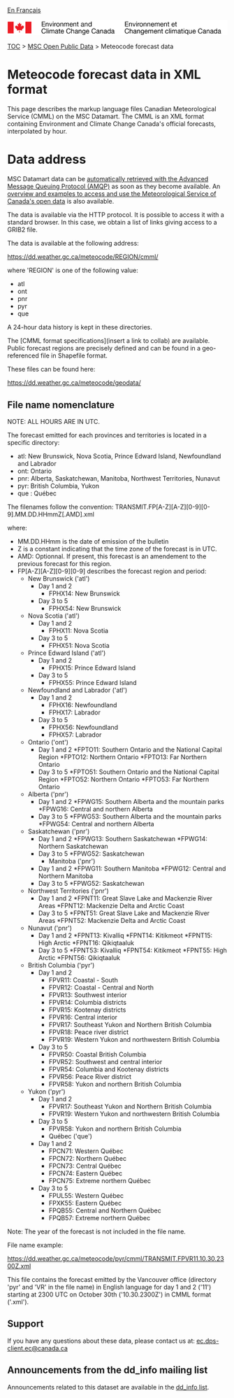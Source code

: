 [En Français](readme_meteocode-datamartxml_fr.md)

![ECCC logo](../../img_eccc-logo.png)

[TOC](../../readme_en.md) > [MSC Open Public Data](../readme_en.md) > Meteocode forecast data

# Meteocode forecast data in XML format

This page describes the markup language files
Canadian Meteorological Service (CMML) on the MSC Datamart. The CMML
is an XML format containing Environment and Climate Change Canada's official forecasts, interpolated by hour.

# Data address 

MSC Datamart data can be [automatically retrieved with the Advanced Message Queuing Protocol (AMQP)](.../../msc-datamart/amqp_en.md) as soon as they become available. An [overview and examples to access and use the Meteorological Service of Canada's open data](.../../how-to/readme_en.md) is also available.

The data is available via the HTTP protocol. It is possible to access it with a standard browser. In this case, we obtain a list of links giving access to a GRIB2 file.

The data is available at the following address: 
                                                                          
https://dd.weather.gc.ca/meteocode/REGION/cmml/ 

where 'REGION' is one of the following value:
* atl
* ont
* pnr
* pyr
* que

A 24-hour data history is kept in these directories.

The [CMML format specifications](insert a link to collab) are available.
Public forecast regions are precisely defined
and can be found in a geo-referenced file in Shapefile format.

These files can be found here:

https://dd.weather.gc.ca/meteocode/geodata/

## File name nomenclature 

NOTE: ALL HOURS ARE IN UTC.

The forecast emitted for each provinces and territories is located in a specific directory:
* atl: New Brunswick, Nova Scotia, Prince Edward Island, Newfoundland and Labrador
* ont: Ontario
* pnr: Alberta, Saskatchewan, Manitoba, Northwest Territories, Nunavut
* pyr: British Columbia, Yukon
* que : Québec


The filenames follow the convention:
TRANSMIT.FP[A-Z][A-Z][0-9][0-9].MM.DD.HHmmZ[.AMD].xml

where:

* MM.DD.HHmm is the date of emission of the bulletin
* Z is a constant indicating that the time zone of the forecast is
      in UTC.
* AMD: Optionnal. If present, this forecast is an amendement to the previous forecast for this region.
* FP[A-Z][A-Z][0-9][0-9] describes the forecast region and period:
    * New Brunswick ('atl')
	    * Day 1 and 2
	        * FPHX14: New Brunswick 
	    * Day 3 to 5
	        * FPHX54: New Brunswick 
    * Nova Scotia ('atl')
	    * Day 1 and 2
	        * FPHX11: Nova Scotia
	    * Day 3 to 5
	        * FPHX51: Nova Scotia
    * Prince Edward Island ('atl')
	    * Day 1 and 2
	        * FPHX15: Prince Edward Island
	    * Day 3 to 5
	        * FPHX55: Prince Edward Island
    * Newfoundland and Labrador ('atl')
	    * Day 1 and 2
	        * FPHX16: Newfoundland
	        * FPHX17: Labrador
	    * Day 3 to 5
	        * FPHX56: Newfoundland
	        * FPHX57: Labrador
    * Ontario ('ont')
	    * Day 1 and 2
	        *FPTO11: Southern Ontario and the National Capital Region
	        *FPTO12: Northern Ontario
	        *FPTO13: Far Northern Ontario
	    * Day 3 to 5
	        *FPTO51: Southern Ontario and the National Capital Region
	        *FPTO52: Northern Ontario
	        *FPTO53: Far Northern Ontario
    * Alberta ('pnr')
	    * Day 1 and 2
	        *FPWG15: Southern Alberta and the mountain parks
	        *FPWG16: Central and northern Alberta
	    * Day 3 to 5
	        *FPWG53: Southern Alberta and the mountain parks
	        *FPWG54: Central and northern Alberta
    * Saskatchewan ('pnr')
	    * Day 1 and 2
	        *FPWG13: Southern Saskatchewan
	        *FPWG14: Northern Saskatchewan
	    * Day 3 to 5
	        *FPWG52: Saskatchewan
            * Manitoba ('pnr')
	    * Day 1 and 2
	        *FPWG11: Southern Manitoba
	        *FPWG12: Central and Northern Manitoba
	    * Day 3 to 5
	        *FPWG52: Saskatchewan
    * Northwest Territories ('pnr')
	    * Day 1 and 2
	        *FPNT11: Great Slave Lake and Mackenzie River Areas
	        *FPNT12: Mackenzie Delta and Arctic Coast
	    * Day 3 to 5
	        *FPNT51: Great Slave Lake and Mackenzie River Areas
	        *FPNT52: Mackenzie Delta and Arctic Coast
    * Nunavut ('pnr')
	    * Day 1 and 2
	        *FPNT13: Kivalliq
	        *FPNT14: Kitikmeot
	        *FPNT15: High Arctic
	        *FPNT16: Qikiqtaaluk
	    * Day 3 to 5
	        *FPNT53: Kivalliq
	        *FPNT54: Kitikmeot
	        *FPNT55: High Arctic
	        *FPNT56: Qikiqtaaluk
    * British Columbia ('pyr')
	    * Day 1 and 2
	        * FPVR11: Coastal - South 
	        * FPVR12: Coastal - Central and North
	        * FPVR13: Southwest interior 
	        * FPVR14: Columbia districts
	        * FPVR15: Kootenay districts
	        * FPVR16: Central interior
	        * FPVR17: Southeast Yukon and Northern British Columbia
	        * FPVR18: Peace river district
	        * FPVR19: Western Yukon and northwestern British Columbia
	    * Day 3 to 5
	        * FPVR50: Coastal British Columbia
	        * FPVR52: Southwest and central interior
	        * FPVR54: Columbia and Kootenay districts
	        * FPVR56: Peace River district
	        * FPVR58: Yukon and northern British Columbia
    * Yukon ('pyr')
	    * Day 1 and 2
	        * FPVR17: Southeast Yukon and Northern British Columbia
	        * FPVR19: Western Yukon and northwestern British Columbia
	    * Day 3 to 5
	        * FPVR58: Yukon and northern British Columbia
            * Québec ('que')
	    * Day 1 and 2
	        * FPCN71: Western Québec
	        * FPCN72: Northern Québec
	        * FPCN73: Central Québec
	        * FPCN74: Eastern Québec
	        * FPCN75: Extreme northern Québec
	    * Day 3 to 5
	        * FPUL55: Western Québec
	        * FPXK55: Eastern Québec
	        * FPQB55: Central and Northern Québec
	        * FPQB57: Extreme northern Québec



Note: The year of the forecast is not included in the file name.


File name example:

https://dd.weather.gc.ca/meteocode/pyr/cmml/TRANSMIT.FPVR11.10.30.2300Z.xml

This file contains the forecast emitted by the Vancouver office (directory 'pyr' and 'VR' in the file name) in English language for day 1 and 2 ('11') starting at 2300 UTC on October 30th ('10.30.2300Z') in CMML format ('.xml').

## Support

If you have any questions about these data, please contact us at: ec.dps-client.ec@canada.ca

## Announcements from the dd_info mailing list 

Announcements related to this dataset are available in the [dd_info list](https://lists.ec.gc.ca/cgi-bin/mailman/listinfo/dd_info).











